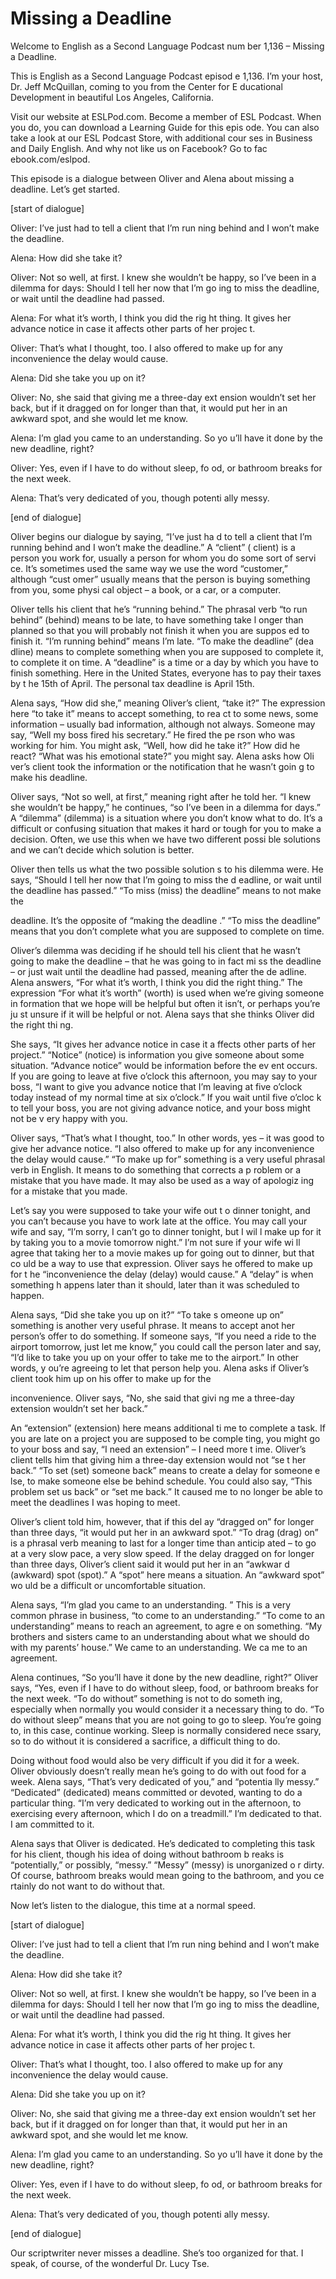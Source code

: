# Missing a Deadline

Welcome to English as a Second Language Podcast num ber 1,136 – Missing a Deadline.

This is English as a Second Language Podcast episod e 1,136. I’m your host, Dr. Jeff McQuillan, coming to you from the Center for E ducational Development in beautiful Los Angeles, California.

Visit our website at ESLPod.com. Become a member of  ESL Podcast. When you do, you can download a Learning Guide for this epis ode. You can also take a look at our ESL Podcast Store, with additional cour ses in Business and Daily English. And why not like us on Facebook? Go to fac ebook.com/eslpod.

This episode is a dialogue between Oliver and Alena  about missing a deadline. Let’s get started.

[start of dialogue]

Oliver: I’ve just had to tell a client that I’m run ning behind and I won’t make the deadline.

Alena: How did she take it?

Oliver: Not so well, at first. I knew she wouldn’t be happy, so I’ve been in a dilemma for days: Should I tell her now that I’m go ing to miss the deadline, or wait until the deadline had passed.

Alena: For what it’s worth, I think you did the rig ht thing. It gives her advance notice in case it affects other parts of her projec t.

Oliver: That’s what I thought, too. I also offered to make up for any inconvenience the delay would cause.

Alena: Did she take you up on it?

Oliver: No, she said that giving me a three-day ext ension wouldn’t set her back, but if it dragged on for longer than that, it would  put her in an awkward spot, and she would let me know.

Alena: I’m glad you came to an understanding. So yo u’ll have it done by the new deadline, right?

 Oliver: Yes, even if I have to do without sleep, fo od, or bathroom breaks for the next week.

Alena: That’s very dedicated of you, though potenti ally messy.

[end of dialogue]

Oliver begins our dialogue by saying, “I’ve just ha d to tell a client that I’m running behind and I won’t make the deadline.” A “client” ( client) is a person you work for, usually a person for whom you do some sort of servi ce. It’s sometimes used the same way we use the word “customer,” although “cust omer” usually means that the person is buying something from you, some physi cal object – a book, or a car, or a computer.

Oliver tells his client that he’s “running behind.”  The phrasal verb “to run behind” (behind) means to be late, to have something take l onger than planned so that you will probably not finish it when you are suppos ed to finish it. “I’m running behind” means I’m late. “To make the deadline” (dea dline) means to complete something when you are supposed to complete it, to complete it on time. A “deadline” is a time or a day by which you have to finish something. Here in the United States, everyone has to pay their taxes by t he 15th of April. The personal tax deadline is April 15th.

Alena says, “How did she,” meaning Oliver’s client,  “take it?” The expression here “to take it” means to accept something, to rea ct to some news, some information – usually bad information, although not  always. Someone may say, “Well my boss fired his secretary.” He fired the pe rson who was working for him. You might ask, “Well, how did he take it?” How did he react? “What was his emotional state?” you might say. Alena asks how Oli ver’s client took the information or the notification that he wasn’t goin g to make his deadline.

Oliver says, “Not so well, at first,” meaning right  after he told her. “I knew she wouldn’t be happy,” he continues, “so I’ve been in a dilemma for days.” A “dilemma” (dilemma) is a situation where you don’t know what to do. It’s a difficult or confusing situation that makes it hard or tough for you to make a decision. Often, we use this when we have two different possi ble solutions and we can’t decide which solution is better.

Oliver then tells us what the two possible solution s to his dilemma were. He says, “Should I tell her now that I’m going to miss the d eadline, or wait until the deadline has passed.” “To miss (miss) the deadline”  means to not make the

deadline. It’s the opposite of “making the deadline .” “To miss the deadline” means that you don’t complete what you are supposed  to complete on time.

Oliver’s dilemma was deciding if he should tell his  client that he wasn’t going to make the deadline – that he was going to in fact mi ss the deadline – or just wait until the deadline had passed, meaning after the de adline. Alena answers, “For what it’s worth, I think you did the right thing.” The expression “For what it’s worth” (worth) is used when we’re giving someone in formation that we hope will be helpful but often it isn’t, or perhaps you’re ju st unsure if it will be helpful or not. Alena says that she thinks Oliver did the right thi ng.

She says, “It gives her advance notice in case it a ffects other parts of her project.” “Notice” (notice) is information you give  someone about some situation. “Advance notice” would be information before the ev ent occurs. If you are going to leave at five o’clock this afternoon, you may say to your boss, “I want to give you advance notice that I’m leaving at five o’clock  today instead of my normal time at six o’clock.” If you wait until five o’cloc k to tell your boss, you are not giving advance notice, and your boss might not be v ery happy with you.

Oliver says, “That’s what I thought, too.” In other  words, yes – it was good to give her advance notice. “I also offered to make up for any inconvenience the delay would cause.” “To make up for” something is a very useful phrasal verb in English. It means to do something that corrects a p roblem or a mistake that you have made. It may also be used as a way of apologiz ing for a mistake that you made.

Let’s say you were supposed to take your wife out t o dinner tonight, and you can’t because you have to work late at the office. You may call your wife and say, “I’m sorry, I can’t go to dinner tonight, but I wil l make up for it by taking you to a movie tomorrow night.” I’m not sure if your wife wi ll agree that taking her to a movie makes up for going out to dinner, but that co uld be a way to use that expression. Oliver says he offered to make up for t he “inconvenience the delay (delay) would cause.” A “delay” is when something h appens later than it should, later than it was scheduled to happen.

Alena says, “Did she take you up on it?” “To take s omeone up on” something is another very useful phrase. It means to accept anot her person’s offer to do something. If someone says, “If you need a ride to the airport tomorrow, just let me know,” you could call the person later and say, “I’d like to take you up on your offer to take me to the airport.” In other words, y ou’re agreeing to let that person help you. Alena asks if Oliver’s client took him up  on his offer to make up for the

inconvenience. Oliver says, “No, she said that givi ng me a three-day extension wouldn’t set her back.”

An “extension” (extension) here means additional ti me to complete a task. If you are late on a project you are supposed to be comple ting, you might go to your boss and say, “I need an extension” – I need more t ime. Oliver’s client tells him that giving him a three-day extension would not “se t her back.” “To set (set) someone back” means to create a delay for someone e lse, to make someone else be behind schedule. You could also say, “This problem set us back” or “set me back.” It caused me to no longer be able to meet  the deadlines I was hoping to meet.

Oliver’s client told him, however, that if this del ay “dragged on” for longer than three days, “it would put her in an awkward spot.” “To drag (drag) on” is a phrasal verb meaning to last for a longer time than anticip ated – to go at a very slow pace, a very slow speed. If the delay dragged on for longer than three days, Oliver’s client said it would put her in an “awkwar d (awkward) spot (spot).” A “spot” here means a situation. An “awkward spot” wo uld be a difficult or uncomfortable situation.

Alena says, “I’m glad you came to an understanding. ” This is a very common phrase in business, “to come to an understanding.” “To come to an understanding” means to reach an agreement, to agre e on something. “My brothers and sisters came to an understanding about  what we should do with my parents’ house.” We came to an understanding. We ca me to an agreement.

Alena continues, “So you’ll have it done by the new  deadline, right?” Oliver says, “Yes, even if I have to do without sleep, food, or bathroom breaks for the next week. “To do without” something is not to do someth ing, especially when normally you would consider it a necessary thing to  do. “To do without sleep” means that you are not going to go to sleep. You’re  going to, in this case, continue working. Sleep is normally considered nece ssary, so to do without it is considered a sacrifice, a difficult thing to do.

Doing without food would also be very difficult if you did it for a week. Oliver obviously doesn’t really mean he’s going to do with out food for a week. Alena says, “That’s very dedicated of you,” and “potentia lly messy.” “Dedicated” (dedicated) means committed or devoted, wanting to do a particular thing. “I’m very dedicated to working out in the afternoon, to exercising every afternoon, which I do on a treadmill.” I’m dedicated to that. I am committed to it.

Alena says that Oliver is dedicated. He’s dedicated  to completing this task for his client, though his idea of doing without bathroom b reaks is “potentially,” or possibly, “messy.” “Messy” (messy) is unorganized o r dirty. Of course, bathroom breaks would mean going to the bathroom, and you ce rtainly do not want to do without that.

Now let’s listen to the dialogue, this time at a normal speed.

[start of dialogue]

Oliver: I’ve just had to tell a client that I’m run ning behind and I won’t make the deadline.

Alena: How did she take it?

Oliver: Not so well, at first. I knew she wouldn’t be happy, so I’ve been in a dilemma for days: Should I tell her now that I’m go ing to miss the deadline, or wait until the deadline had passed.

Alena: For what it’s worth, I think you did the rig ht thing. It gives her advance notice in case it affects other parts of her projec t.

Oliver: That’s what I thought, too. I also offered to make up for any inconvenience the delay would cause.

Alena: Did she take you up on it?

Oliver: No, she said that giving me a three-day ext ension wouldn’t set her back, but if it dragged on for longer than that, it would  put her in an awkward spot, and she would let me know.

Alena: I’m glad you came to an understanding. So yo u’ll have it done by the new deadline, right?

Oliver: Yes, even if I have to do without sleep, fo od, or bathroom breaks for the next week.

Alena: That’s very dedicated of you, though potenti ally messy.

[end of dialogue]

 Our scriptwriter never misses a deadline. She’s too  organized for that. I speak, of course, of the wonderful Dr. Lucy Tse.



